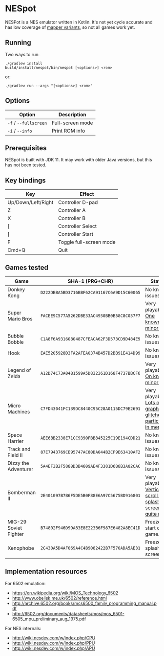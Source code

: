 # NESpot

NESPot is a NES emulator written in Kotlin.  It's not yet cycle accurate and has low coverage of
[mapper variants](https://wiki.nesdev.com/w/index.php/Mapper#iNES_1.0_mapper_grid), so not
all games work yet.


## Running

Two ways to run:

```
./gradlew install
build/install/nespot/bin/nespot [<options>] <rom>
```

or:

```
./gradlew run --args "[<options>] <rom>"
```


## Options

| Option | Description |
| --- | --- |
| `-f` / `--fullscreen` | Full-screen mode |
| `-i` / `--info` | Print ROM info |


## Prerequisites

NESpot is built with JDK 11.  It may work with older Java versions, but this has not been tested. 


## Key bindings

| Key | Effect |
| --- | --- |
| Up/Down/Left/Right | Controller D-pad |
| Z | Controller A |
| X | Controller B |
| [ | Controller Select |
| ] | Controller Start |
| F | Toggle full-screen mode |
| Cmd+Q | Quit |


## Games tested

| Game | SHA-1 (PRG+CHR) | Status |
| --- | --- | --- |
| Donkey Kong           | `D222DBBA5BD3716BBF62CA91167C6A9D15C60065` | No known issues. |
| Super Mario Bros      | `FACEE9C577A5262DBE33AC4930BB0B58C8C037F7` | Very playable.  [One known minor bug](https://github.com/oliver-charlesworth/nespot/issues/87). |
| Bubble Bobble         | `C1A8F6A9316080487CFEACA62F3D573CD9D484E9` | No known issues. |
| Hook                  | `EAE5205928D3FA2AFEA0374B457D2BB91E414D99` | No known issues. |
| Legend of Zelda       | `A12D74C73A0481599A5D832361D168F4737BBCF6` | Very playable.  [On known minor bug](https://github.com/oliver-charlesworth/nespot/issues/89). |
| Micro Machines        | `C7FD43041FC139DC8440C95C28A0115DC79E2691` | Very playable.  [Lots of graphical glitches, particularly in menus](https://github.com/oliver-charlesworth/nespot/issues/88). |
| Space Harrier         | `AEE6BB2338E71CC9390FBB845225C19E194CDD21` | No known issues. |
| Track and Field II    | `87E7943769CE95747AC80DA044B2CF9E63410AF2` | No known issues. |
| Dizzy the Adventurer  | `5A4EF3B2F5880D3B4609AE4F3381D688B3A02CAC` | No known issues. |
| Bomberman II          | `2E401097B7B6F5DE5B0F88E6A97C5675BD916801` | Very playable.  [Vertical scroll of splash screen not quite right](https://github.com/oliver-charlesworth/nespot/issues/91). |
| MIG-29 Soviet Fighter | `B74802F946D99A83E8E223B6F987E6482A8EC41D` | Freezes on start of game. |
| Xenophobe             | `2C430A5D4AF069A4C4B9082422B7F570ADA5AE31` | Freezes on splash screen. |


## Implementation resources

For 6502 emulation:

- https://en.wikipedia.org/wiki/MOS_Technology_6502
- http://www.obelisk.me.uk/6502/reference.html
- http://archive.6502.org/books/mcs6500_family_programming_manual.pdf
- http://6502.org/documents/datasheets/mos/mos_6501-6505_mpu_preliminary_aug_1975.pdf

For NES internals:

- http://wiki.nesdev.com/w/index.php/CPU 
- http://wiki.nesdev.com/w/index.php/PPU
- http://wiki.nesdev.com/w/index.php/APU
